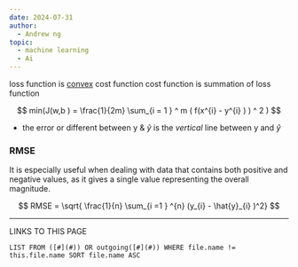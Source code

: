 ```yaml
---
date: 2024-07-31
author:
  - Andrew ng
topic:
  - machine learning
  - Ai
---
```

loss  function is [convex](convex) cost function 
cost function is summation of loss function 

$$
min(J(w,b ) = \frac{1}{2m} \sum_{i = 1 } ^ m ( f(x^{i} - y^{i} ) ) ^ 2 )  
$$

- the error or different between y & $\hat{y}$ is the *vertical* line between y and $\hat{y}$ 


### RMSE 
It is especially useful when dealing with data that contains both positive and negative values, as it gives a single value representing the overall magnitude.

$$
RMSE = \sqrt{ \frac{1}{n} \sum_{i =1 } ^{n} (y_{i} - \hat{y}_{i} )^2}
$$

----
LINKS TO THIS PAGE 
```dataview
LIST FROM ([#](#)) OR outgoing([#](#)) WHERE file.name != this.file.name SORT file.name ASC 
```
